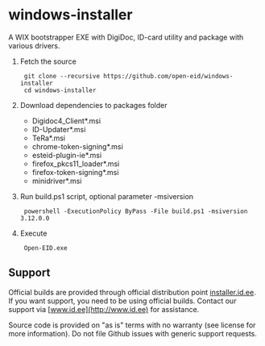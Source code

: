 windows-installer
=================

A WIX bootstrapper EXE with DigiDoc, ID-card utility and package with various drivers.

1. Fetch the source

        git clone --recursive https://github.com/open-eid/windows-installer
        cd windows-installer

2. Download dependencies to packages folder
   * Digidoc4_Client*.msi
   * ID-Updater*.msi
   * TeRa*.msi
   * chrome-token-signing*.msi
   * esteid-plugin-ie*.msi
   * firefox_pkcs11_loader*.msi
   * firefox-token-signing*.msi
   * minidriver*.msi

3. Run build.ps1 script, optional parameter -msiversion

        powershell -ExecutionPolicy ByPass -File build.ps1 -msiversion 3.12.0.0

4. Execute

        Open-EID.exe

## Support
Official builds are provided through official distribution point [installer.id.ee](https://installer.id.ee). If you want support, you need to be using official builds. Contact our support via [www.id.ee](http://www.id.ee) for assistance.


Source code is provided on "as is" terms with no warranty (see license for more information). Do not file Github issues with generic support requests.
